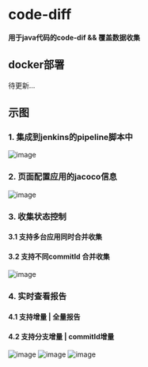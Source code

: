 # code-diff
**用于java代码的code-dif && 覆盖数据收集**


## docker部署  

<!-- > *1.通过nginx部署 /dist/dist.zip 站点*

> *2.执行 /sql/coverage.sql*

> *3.结合jenkins使用/shell/copyProject.sh*

> *4.启动 diff-services服务*  *java -jar diff-service-1.0.0.jar*

> *5.访问web服务* -->
待更新...

## 示图  

### 1. 集成到jenkins的pipeline脚本中  
![image](https://user-images.githubusercontent.com/13557160/148341521-fed3ef16-2131-4522-8081-98f3d14cbe39.png)

### 2. 页面配置应用的jacoco信息  
![image](https://user-images.githubusercontent.com/13557160/148341886-ed653598-b6dc-410e-91c8-08af1cbc6070.png)

### 3. 收集状态控制  
#### 3.1 支持多台应用同时合并收集
#### 3.2 支持不同commitId 合并收集
![image](https://user-images.githubusercontent.com/13557160/148342008-71fa3f30-8c84-48f1-8b74-9b631e12bbe0.png)

### 4. 实时查看报告  
#### 4.1 支持增量 | 全量报告  
#### 4.2 支持分支增量 | commitId增量
![image](https://user-images.githubusercontent.com/13557160/148342243-1f83629c-7447-45af-a842-25691e7df1bc.png)
![image](https://user-images.githubusercontent.com/13557160/148342472-f9dff777-3ebe-490b-ba16-5095dcabd8c8.png)
![image](https://user-images.githubusercontent.com/13557160/148342492-de5f0fc0-e0c2-42ed-8934-711cbdb8f87d.png)


